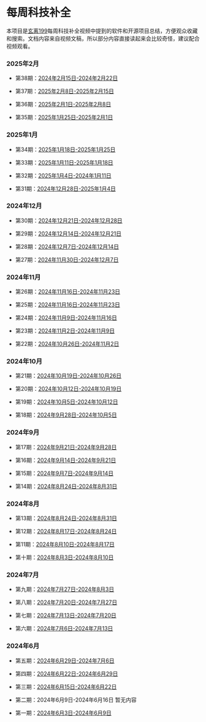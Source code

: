 # 每周科技补全

本项目是[玄离199](https://space.bilibili.com/67079745)每周科技补全视频中提到的软件和开源项目总结，方便观众收藏和搜索。文档内容来自视频文稿，所以部分内容直接读起来会比较奇怪，建议配合视频观看。




### 2025年2月

- 第38期：[2024年2月15日-2024年2月22日](https://github.com/xuanli199/weekly/blob/main/docs/38.md)

- 第37期：[2025年2月8日-2025年2月15日](https://github.com/xuanli199/weekly/blob/main/docs/37.md)

- 第36期：[2025年2月1日-2025年2月8日](https://github.com/xuanli199/weekly/blob/main/docs/36.md)

- 第35期：[2025年1月25日-2025年2月1日](https://github.com/xuanli199/weekly/blob/main/docs/35.md)


### 2025年1月

- 第34期：[2025年1月18日-2025年1月25日](https://github.com/xuanli199/weekly/blob/main/docs/34.md)

- 第33期：[2025年1月11日-2025年1月18日](https://github.com/xuanli199/weekly/blob/main/docs/33.md)

- 第32期：[2025年1月4日-2024年1月11日](https://github.com/xuanli199/weekly/blob/main/docs/32.md)

- 第31期：[2024年12月28日-2025年1月4日](https://github.com/xuanli199/weekly/blob/main/docs/31.md)


### 2024年12月

- 第30期：[2024年12月21日-2024年12月28日](https://github.com/xuanli199/weekly/blob/main/docs/30.md)

- 第29期：[2024年12月14日-2024年12月21日](https://github.com/xuanli199/weekly/blob/main/docs/29.md)

- 第28期：[2024年12月7日-2024年12月14日](https://github.com/xuanli199/weekly/blob/main/docs/28.md)

- 第27期：[2024年11月30日-2024年12月7日](https://github.com/xuanli199/weekly/blob/main/docs/27.md)


### 2024年11月

- 第26期：[2024年11月16日-2024年11月23日](https://github.com/xuanli199/weekly/blob/main/docs/26.md)


- 第25期：[2024年11月16日-2024年11月23日](https://github.com/xuanli199/weekly/blob/main/docs/25.md)


- 第24期：[2024年11月9日-2024年11月16日](https://github.com/xuanli199/weekly/blob/main/docs/24.md)


- 第23期：[2024年11月2日-2024年11月9日](https://github.com/xuanli199/weekly/blob/main/docs/23.md)


- 第22期：[2024年10月26日-2024年11月2日](https://github.com/xuanli199/weekly/blob/main/docs/22.md)


### 2024年10月

- 第21期：[2024年10月19日-2024年10月26日](https://github.com/xuanli199/weekly/blob/main/docs/21.md)


- 第20期：[2024年10月12日-2024年10月19日](https://github.com/xuanli199/weekly/blob/main/docs/20.md)


- 第19期：[2024年10月5日-2024年10月12日](https://github.com/xuanli199/weekly/blob/main/docs/19.md)


- 第18期：[2024年9月28日-2024年10月5日](https://github.com/xuanli199/weekly/blob/main/docs/18.md)


### 2024年9月

- 第17期：[2024年9月21日-2024年9月28日](https://github.com/xuanli199/weekly/blob/main/docs/17.md)


- 第16期：[2024年9月14日-2024年9月21日](https://github.com/xuanli199/weekly/blob/main/docs/16.md)


- 第15期：[2024年9月7日-2024年9月14日](https://github.com/xuanli199/weekly/blob/main/docs/15.md)


- 第14期：[2024年8月24日-2024年8月31日](https://github.com/xuanli199/weekly/blob/main/docs/14.md)


### 2024年8月

- 第13期：[2024年8月24日-2024年8月31日](https://github.com/xuanli199/weekly/blob/main/docs/13.md)
  

- 第12期：[2024年8月17日-2024年8月24日](https://github.com/xuanli199/weekly/blob/main/docs/12.md)


- 第11期：[2024年8月10日-2024年8月17日](https://github.com/xuanli199/weekly/blob/main/docs/11.md)


- 第十期：[2024年8月3日-2024年8月10日](https://github.com/xuanli199/weekly/blob/main/docs/10.md)


### 2024年7月

- 第九期：[2024年7月27日-2024年8月3日](https://github.com/xuanli199/weekly/blob/main/docs/9.md)


- 第八期：[2024年7月20日-2024年7月27日](https://github.com/xuanli199/weekly/blob/main/docs/8.md)


- 第七期：[2024年7月13日-2024年7月20日](https://github.com/xuanli199/weekly/blob/main/docs/7.md)


- 第六期：[2024年7月6日-2024年7月13日](https://github.com/xuanli199/weekly/blob/main/docs/6.md)

### 2024年6月

- 第五期：[2024年6月29日-2024年7月6日](https://github.com/xuanli199/weekly/blob/main/docs/5.md)


- 第四期：[2024年6月22日-2024年6月29日](https://github.com/xuanli199/weekly/blob/main/docs/4.md)


- 第三期：[2024年6月15日-2024年6月22日](https://github.com/xuanli199/weekly/blob/main/docs/3.md)


- 第二期：2024年6月9日-2024年6月16日 暂无内容


- 第一期：[2024年6月3日-2024年6月9日](https://github.com/xuanli199/weekly/blob/main/docs/1.md)
